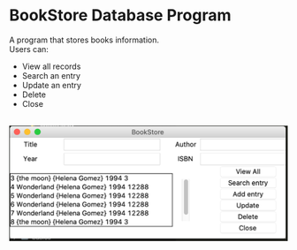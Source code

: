 # BookStore Database Program 

A program that stores books information. <br />
Users can:
* View all records
* Search an entry
* Update an entry
* Delete
* Close
<br /><br />

<img src="program.png" alt="program screenshot">